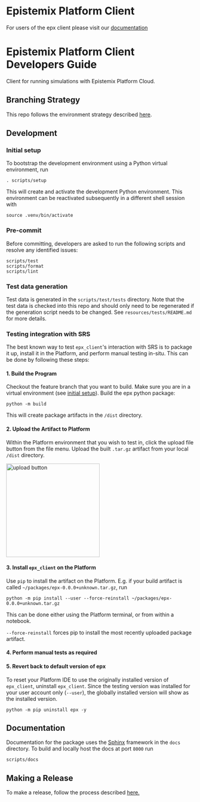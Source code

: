 # Epistemix Platform Client
For users of the epx client please visit our [documentation](https://docs.epsitemix.com/epx-client-docs/)

# Epistemix Platform Client Developers Guide

Client for running simulations with Epistemix Platform Cloud.

## Branching Strategy

This repo follows the environment strategy described
[here](https://github.com/Epistemix-Inc/poc-gitlabflow-release).

## Development

### Initial setup

To bootstrap the development environment using a Python virtual environment,
run

```shell
. scripts/setup
```

This will create and activate the development Python environment. This
environment can be reactivated subsequently in a different shell session with

```shell
source .venv/bin/activate
```

### Pre-commit

Before committing, developers are asked to run the following scripts and resolve
any identified issues:

```shell
scripts/test
scripts/format
scripts/lint
```

### Test data generation

Test data is generated in the `scripts/test/tests` directory. Note that the
test data is checked into this repo and should only need to be regenerated
if the generation script needs to be changed. See `resources/tests/README.md`
for more details.

### Testing integration with SRS

The best known way to test `epx_client`'s interaction with SRS is to package
it up, install it in the Platform, and perform manual testing in-situ. This
can be done by following these steps:

#### 1. Build the Program


Checkout the feature branch that you want to build. Make sure you are in a virtual
environment (see [initial setup](#initial-setup)). Build the epx python package:

```shell
python -m build
```

This will create package artifacts in the `/dist` directory.

#### 2. Upload the Artifact to Platform

Within the Platform environment that you wish to test in, click the upload file
button from the file menu. Upload the built `.tar.gz` artifact from your local
`/dist` directory.

<img src="./img/upload-button.png" alt="upload button" width="250"/>

#### 3. Install `epx_client` on the Platform

Use `pip` to install the artifact on the Platform. E.g. if your build artifact
is called `~/packages/epx-0.0.0+unknown.tar.gz`, run

```shell
python -m pip install --user --force-reinstall ~/packages/epx-0.0.0+unknown.tar.gz
```
This can be done either using the Platform terminal, or from within a notebook.

`--force-reinstall` forces pip to install the most recently uploaded package artifact.

#### 4. Perform manual tests as required

#### 5. Revert back to default version of epx

To reset your Platform IDE to use the originally installed version of `epx_client`, uninstall
`epx_client`. Since the testing version was installed for your user account only (`--user`),
the globally installed version will show as the installed version.

```shell
python -m pip uninstall epx -y
```

## Documentation

Documentation for the package uses the [Sphinx](https://www.sphinx-doc.org)
framework in the `docs` directory. To build and locally host the docs at port
`8000` run

```shell
scripts/docs
```

## Making a Release

To make a release, follow the process described [here.](https://github.com/Epistemix-com/poc-gitlabflow-release?tab=readme-ov-file#releasing-to-production)